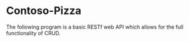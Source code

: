 # Contoso-Pizza
The following program is a basic RESTf web API which allows for the full functionality of CRUD. 

